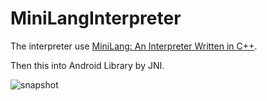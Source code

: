 # MiniLangInterpreter

The interpreter use [MiniLang: An Interpreter Written in C++](https://github.com/drmenguin/minilang-interpreter).

Then this into Android Library by JNI.

![snapshot](https://github.com/drmenguin/minilang-interpreter)
